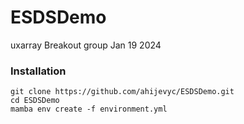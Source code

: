 # ESDSDemo
uxarray Breakout group Jan 19 2024
### Installation
```
git clone https://github.com/ahijevyc/ESDSDemo.git
cd ESDSDemo
mamba env create -f environment.yml
```
